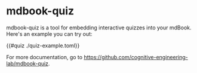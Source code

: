 # mdbook-quiz

mdbook-quiz is a tool for embedding interactive quizzes into your mdBook. Here's an example you can try out:

{{#quiz ./quiz-example.toml}}

For more documentation, go to <https://github.com/cognitive-engineering-lab/mdbook-quiz>.
